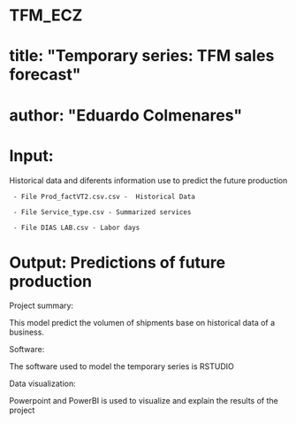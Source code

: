 # TFM_ECZ
# title: "Temporary series: TFM sales forecast"
# author: "Eduardo Colmenares"
# Input:
 Historical data and diferents information use to predict the future production
 
     - File Prod_factVT2.csv.csv -  Historical Data
     
     - File Service_type.csv - Summarized services 
     
     - File DIAS LAB.csv - Labor days 

# Output: Predictions of future production 

Project summary: 

This model predict the volumen of shipments base on historical data of a business.

Software:

The software used to model the temporary series is RSTUDIO 

Data visualization:

Powerpoint and PowerBI is used to visualize and explain the results of the project

